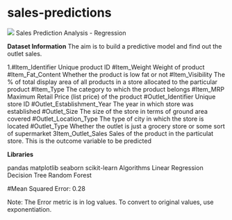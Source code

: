 # sales-predictions
![](image/sales-prediction-social-media.png)
 Sales Prediction Analysis - Regression
 
 
 
 
**Dataset Information**
 The aim is to build a predictive model and find out the outlet sales.
 
1.#Item_Identifier 	Unique product ID
#Item_Weight 	Weight of product
#Item_Fat_Content 	Whether the product is low fat or not
#Item_Visibility 	The % of total display area of all products in a store allocated to the particular product
#Item_Type 	The category to which the product belongs
#Item_MRP 	Maximum Retail Price (list price) of the product
#Outlet_Identifier 	Unique store ID
#Outlet_Establishment_Year 	The year in which store was established
#Outlet_Size 	The size of the store in terms of ground area covered
#Outlet_Location_Type 	The type of city in which the store is located
#Outlet_Type 	Whether the outlet is just a grocery store or some sort of supermarket
3Item_Outlet_Sales 	Sales of the product in the particulat store. This is the outcome variable to be predicted



**Libraries**

pandas
matplotlib
seaborn
scikit-learn
Algorithms
Linear Regression
Decision Tree
Random Forest


#Mean Squared Error: 0.28

Note: The Error metric is in log values. To convert to original values, use exponentiation.
